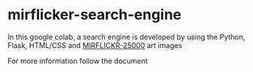 # mirflicker-search-engine
In this google colab, a search engine is developed by using the Python, Flask, HTML/CSS and [MIRFLICKR-25000](http://press.liacs.nl/mirflickr/) art images

For more information follow the document
